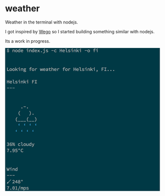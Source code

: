 # weather
Weather in the terminal with nodejs.

I got inspired by [Wego](https://github.com/schachmat/wego) so I started building something similar with nodejs.

Its a work in progress.

![](https://github.com/jakate/weather/blob/master/screenshot/hel.png)
